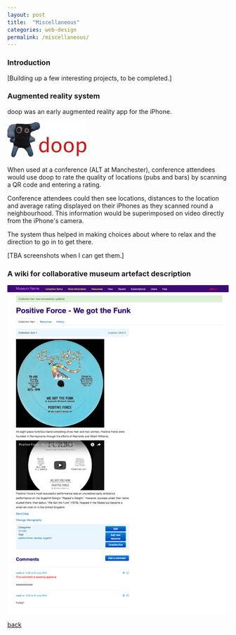 ```yaml
---
layout: post
title:  "Miscellaneous"
categories: web-design 
permalink: /miscellaneous/
---
```

### Introduction 

\[Building up a few interesting projects, to be completed.\]

### Augmented reality system


doop was an early augmented reality app for the iPhone. 

![doop logo](/assets/images/doop/doop.lpgo.jpg)


When used at a conference (ALT at Manchester), conference attendees would use doop 
to rate 
the quality of locations (pubs and bars) by scanning a QR code and entering a rating.

Conference attendees could then see locations, distances to the location and average rating displayed on their iPhones as they scanned round
a neighbourhood. This information would be superimposed on video directly from the iPhone's camera.

The system thus helped in making choices about where to relax and the direction
to go in to get there.

\[TBA screenshots when I can get them.\]


### A wiki for collaborative museum artefact description

![Gradient Assessment splash page](/assets/images/social-museum/social-museum-item-page%20.png)


[back](/)



